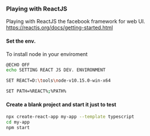### Playing with ReactJS

Playing with ReactJS the facebook framework for web UI. https://reactjs.org/docs/getting-started.html

#### Set the env.

To install node in your enviroment

```bash
@ECHO OFF
echo SETTING REACT JS DEV. ENVIRONMENT

SET REACT=D:\tools\node-v10.15.0-win-x64

SET PATH=%REACT%;%PATH%
```

#### Create a blank project and start it just to test
```bash
npx create-react-app my-app --template typescript
cd my-app
npm start
```
